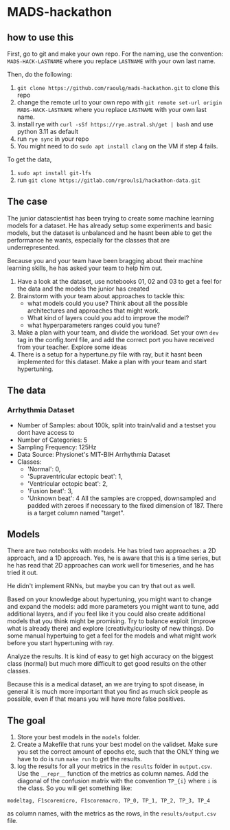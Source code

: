 # MADS-hackathon

## how to use this
First, go to git and make your own repo. For the naming, use the convention: `MADS-HACK-LASTNAME`
where you replace `LASTNAME` with your own last name.

Then, do the following:

1. `git clone https://github.com/raoulg/mads-hackathon.git` to clone this repo
2. change the remote url to your own repo with `git remote set-url origin MADS-HACK-LASTNAME` where you replace `LASTNAME` with your own last name.
3. install rye with `curl -sSf https://rye.astral.sh/get | bash` and use python 3.11 as default
4. run `rye sync` in your repo
5. You might need to do `sudo apt install clang` on the VM if step 4 fails.

To get the data,
1. `sudo apt install git-lfs`
2. run `git clone https://gitlab.com/rgrouls1/hackathon-data.git`

## The case
The junior datascientist has been trying to create some machine learning models for a dataset.
He has already setup some experiments and basic models, but the dataset is unbalanced and he hasnt been able to get the performance he wants, especially for the classes that are underrepresented.

Because you and your team have been bragging about their machine learning skills, he has asked your team to help him out.

1. Have a look at the dataset, use notebooks 01, 02 and 03 to get a feel for the data and the models the junior has created
2. Brainstorm with your team about approaches to tackle this:
    - what models could you use? Think about all the possible architectures and approaches that might work.
    - What kind of layers could you add to improve the model?
    - what hyperparameters ranges could you tune?
3. Make a plan with your team, and divide the workload. Set your own `dev` tag in the config.toml file, and add the correct port you have received from your teacher. Explore some ideas
4. There is a setup for a hypertune.py file with ray, but it hasnt been implemented for this dataset. Make a plan with your team and start hypertuning.

## The data
### Arrhythmia Dataset

- Number of Samples: about 100k, split into train/valid and a testset you dont have access to
- Number of Categories: 5
- Sampling Frequency: 125Hz
- Data Source: Physionet's MIT-BIH Arrhythmia Dataset
- Classes:
    - 'Normal': 0,
    - 'Supraventricular ectopic beat': 1,
    - 'Ventricular ectopic beat': 2,
    - 'Fusion beat': 3,
    - 'Unknown beat': 4
All the samples are cropped, downsampled and padded with zeroes if necessary to the fixed dimension of 187. There is a target column named "target".

## Models
There are two notebooks with models. He has tried two approaches: a 2D approach, and a 1D approach. Yes, he is aware that this is a time series, but he has read that 2D approaches can work well for timeseries, and he has tried it out.

He didn't implement RNNs, but maybe you can try that out as well.

Based on your knowledge about hypertuning, you might want to change and expand the models: add more parameters you might want to tune, add additional layers, and if you feel like it you could also create additional models that you think might be promising. Try to balance exploit (improve what is already there) and explore (creativity/curiosity of new things).
Do some manual hypertuing to get a feel for the models and what might work before you start hypertuning with ray.

Analyze the results. It is kind of easy to get high accuracy on the biggest class (normal) but much more difficult to get good results on the other classes.

Because this is a medical dataset, an we are trying to spot disease, in general it is much more important that you find as much sick people as possible, even if that means you will have more false positives.

## The goal
1. Store your best models in the `models` folder.
2. Create a Makefile that runs your best model on the validset. Make sure you set the correct amount of epochs etc, such that the ONLY thing we have to do is run `make run` to get the results.
3. log the results for all your metrics in the `results` folder in `output.csv`. Use the `__repr__` function of the metrics as column names. Add the diagonal of the confusion matrix with the convention `TP_{i}` where `i` is the class.
So you will get something like:
```
modeltag, F1scoremicro, F1scoremacro, TP_0, TP_1, TP_2, TP_3, TP_4
```
as column names, with the metrics as the rows, in the `results/output.csv` file.

